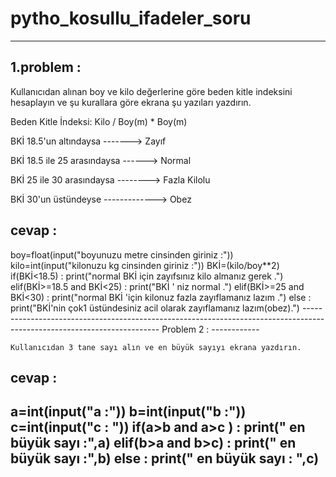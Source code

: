 # pytho_kosullu_ifadeler_soru
------------------------------
1.problem :
-----------
Kullanıcıdan alınan boy ve kilo değerlerine göre beden kitle indeksini hesaplayın ve şu kurallara göre ekrana şu yazıları yazdırın.

 Beden Kitle İndeksi: Kilo / Boy(m) *  Boy(m)

 BKİ 18.5'un altındaysa -------> Zayıf

 BKİ 18.5 ile 25 arasındaysa ------> Normal

 BKİ 25 ile 30 arasındaysa --------> Fazla Kilolu

 BKİ 30'un üstündeyse -------------> Obez
 
 cevap :
 -------
 boy=float(input("boyunuzu metre cinsinden giriniz :"))
kilo=int(input("kilonuzu kg cinsinden giriniz :"))
BKİ=(kilo/boy**2)
if(BKİ<18.5) :
    print("normal BKİ için zayıfsınız kilo almanız gerek .")
elif(BKİ>=18.5 and BKİ<25) :
    print("BKİ ' niz normal .")
elif(BKİ>=25 and BKİ<30) :
    print("normal BKİ 'için kilonuz fazla zayıflamanız lazım .")
else :
     print("BKİ'nin çok1 üstündesiniz acil olarak zayıflamanız lazım(obez).")
     ------------------------------------------------------------------------------------------------------------------------
     Problem 2 :
     ------------
    
    Kullanıcıdan 3 tane sayı alın ve en büyük sayıyı ekrana yazdırın.
cevap :
---------
a=int(input("a :"))
b=int(input("b :"))
c=int(input("c : "))
if(a>b and a>c ) :
    print(" en büyük sayı :",a)
elif(b>a and b>c) :
    print(" en büyük sayı :",b)
else :
    print(" en büyük sayı : ",c)
---------------------------------------------------------------------------------------------------------------------------


     
